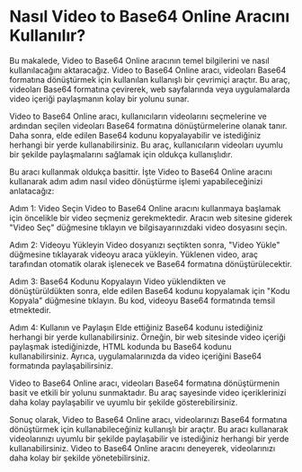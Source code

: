 Nasıl Video to Base64 Online Aracını Kullanılır?
================================================

Bu makalede, Video to Base64 Online aracının temel bilgilerini ve nasıl kullanılacağını aktaracağız. Video to Base64 Online aracı, videoları Base64 formatına dönüştürmek için kullanılan kullanışlı bir çevrimiçi araçtır. Bu araç, videoları Base64 formatına çevirerek, web sayfalarında veya uygulamalarda video içeriği paylaşmanın kolay bir yolunu sunar.

Video to Base64 Online aracı, kullanıcıların videolarını seçmelerine ve ardından seçilen videoları Base64 formatına dönüştürmelerine olanak tanır. Daha sonra, elde edilen Base64 kodunu kopyalayabilir ve istediğiniz herhangi bir yerde kullanabilirsiniz. Bu araç, kullanıcıların videoları uyumlu bir şekilde paylaşmalarını sağlamak için oldukça kullanışlıdır.

Bu aracı kullanmak oldukça basittir. İşte Video to Base64 Online aracını kullanarak adım adım nasıl video dönüştürme işlemi yapabileceğinizi anlatacağız:

Adım 1: Video Seçin Video to Base64 Online aracını kullanmaya başlamak için öncelikle bir video seçmeniz gerekmektedir. Aracın web sitesine giderek "Video Seç" düğmesine tıklayın ve bilgisayarınızdaki video dosyasını seçin.

Adım 2: Videoyu Yükleyin Video dosyanızı seçtikten sonra, "Video Yükle" düğmesine tıklayarak videoyu araca yükleyin. Yüklenen video, araç tarafından otomatik olarak işlenecek ve Base64 formatına dönüştürülecektir.

Adım 3: Base64 Kodunu Kopyalayın Video yüklendikten ve dönüştürüldükten sonra, elde edilen Base64 kodunu kopyalamak için "Kodu Kopyala" düğmesine tıklayın. Bu kod, videoyu Base64 formatında temsil etmektedir.

Adım 4: Kullanın ve Paylaşın Elde ettiğiniz Base64 kodunu istediğiniz herhangi bir yerde kullanabilirsiniz. Örneğin, bir web sitesinde video içeriği paylaşmak istediğinizde, HTML kodunda bu Base64 kodunu kullanabilirsiniz. Ayrıca, uygulamalarınızda da video içeriğini Base64 formatında paylaşabilirsiniz.

Video to Base64 Online aracı, videoları Base64 formatına dönüştürmenin basit ve etkili bir yolunu sunmaktadır. Bu araç sayesinde video içeriklerinizi daha kolay paylaşabilir ve uyumlu bir şekilde gösterebilirsiniz.

Sonuç olarak, Video to Base64 Online aracı, videolarınızı Base64 formatına dönüştürmek için kullanabileceğiniz kullanışlı bir araçtır. Bu aracı kullanarak videolarınızı uyumlu bir şekilde paylaşabilir ve istediğiniz herhangi bir yerde kullanabilirsiniz. Video to Base64 Online aracını deneyerek, videolarınızı daha kolay bir şekilde yönetebilirsiniz.